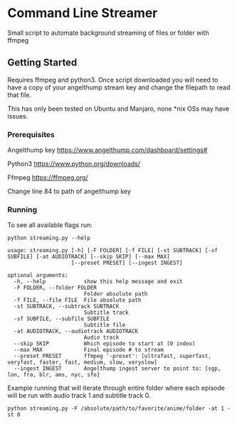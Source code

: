 # Command Line Streamer

Small script to automate background streaming of files or folder with ffmpeg

## Getting Started

Requires ffmpeg and python3. Once script downloaded you will need to have a copy of your angelthump stream key and change the filepath to read that file.

This has only been tested on Ubuntu and Manjaro, none *nix OSs may have issues.

### Prerequisites

Angelthump key https://www.angelthump.com/dashboard/settings#

Python3 https://www.python.org/downloads/

Ffmpeg https://ffmpeg.org/

Change line 84 to path of angelthump key

### Running

To see all available flags run:

```
python streaming.py --help
```

```
usage: streaming.py [-h] [-F FOLDER] [-f FILE] [-st SUBTRACK] [-sf SUBFILE] [-at AUDIOTRACK] [--skip SKIP] [--max MAX]
                    [--preset PRESET] [--ingest INGEST]

optional arguments:
  -h, --help            show this help message and exit
  -F FOLDER, --folder FOLDER
                        Folder absolute path
  -f FILE, --file FILE  File absolute path
  -st SUBTRACK, --subtrack SUBTRACK
                        Subtitle track
  -sf SUBFILE, --subfile SUBFILE
                        Subtitle file
  -at AUDIOTRACK, --audiotrack AUDIOTRACK
                        Audio track
  --skip SKIP           Which episode to start at (0 index)
  --max MAX             Final episode # to stream
  --preset PRESET       ffmpeg '-preset': [ultrafast, superfast, veryfast, faster, fast, medium, slow, veryslow]
  --ingest INGEST       Angelthump ingest server to point to: [sgp, lon, fra, blr, ams, nyc, sfo]
```

Example running that will iterate through entire folder where each episode will be run with audio track 1 and subtitle track 0.
```
python streaming.py -F /absolute/path/to/favorite/anime/folder -at 1 -st 0
```

